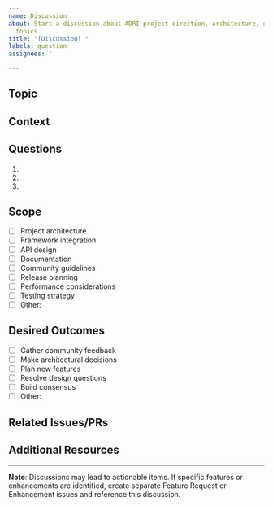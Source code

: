 ```yaml
---
name: Discussion
about: Start a discussion about ADRI project direction, architecture, or community
  topics
title: "[Discussion] "
labels: question
assignees: ''

---
```


## Topic
<!-- What would you like to discuss? -->

## Context
<!-- Provide background information or context for this discussion -->

## Questions
<!-- List specific questions you'd like the community to address -->
1.
2.
3.

## Scope
<!-- What areas does this discussion cover? -->
- [ ] Project architecture
- [ ] Framework integration
- [ ] API design
- [ ] Documentation
- [ ] Community guidelines
- [ ] Release planning
- [ ] Performance considerations
- [ ] Testing strategy
- [ ] Other:

## Desired Outcomes
<!-- What are you hoping to achieve from this discussion? -->
- [ ] Gather community feedback
- [ ] Make architectural decisions
- [ ] Plan new features
- [ ] Resolve design questions
- [ ] Build consensus
- [ ] Other:

## Related Issues/PRs
<!-- Link to any related issues or pull requests -->

## Additional Resources
<!-- Add links to relevant documentation, examples, or external resources -->

---
**Note**: Discussions may lead to actionable items. If specific features or enhancements are identified, create separate Feature Request or Enhancement issues and reference this discussion.
